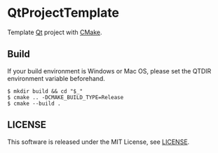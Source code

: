 QtProjectTemplate
=================

Template [Qt](https://www.qt.io/ "Qt") project with [CMake](https://cmake.org/ "CMake").


## Build

If your build environment is Windows or Mac OS, please set the QTDIR environment variable beforehand.

```shell
$ mkdir build && cd "$_"
$ cmake .. -DCMAKE_BUILD_TYPE=Release
$ cmake --build .
```


## LICENSE

This software is released under the MIT License, see [LICENSE](LICENSE "LICENSE").
